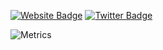 [![Website Badge](https://img.shields.io/badge/-Howe's%20Blog-0418?style=flat&logo=Google-Chrome&logoColor=f2f2f2&color=grey&link=https://blog.0xhowe.top)](https://blog.0xhowe.top)
[![Twitter Badge](https://img.shields.io/badge/-cryptoHowe.eth-0418?style=flat&logo=twitter&logoColor=white&labelColor=1ca0f1&color=1ca0f1&link=https://twitter.com/weihaoming)](https://twitter.com/weihaoming)

<!--START_SECTION:waka-->

<!--
![Code Time](http://img.shields.io/badge/Code%20Time-698%20hrs%2035%20mins-blue)

![Profile Views](http://img.shields.io/badge/Profile%20Views-4-blue)

![Lines of code](https://img.shields.io/badge/From%20Hello%20World%20I%27ve%20Written-933%20Thousand%20lines%20of%20code-blue)
-->

<!--END_SECTION:waka-->

![Metrics](https://metrics.lecoq.io/DestinyWei?template=classic&isocalendar=1&languages=1&habits=1&base=header%2C%20activity%2C%20community%2C%20repositories%2C%20metadata&base.indepth=false&base.hireable=false&base.skip=false&isocalendar=false&isocalendar.duration=full-year&languages=false&languages.limit=8&languages.threshold=0%25&languages.other=false&languages.colors=github&languages.sections=most-used&languages.indepth=false&languages.analysis.timeout=15&languages.analysis.timeout.repositories=7.5&languages.categories=markup%2C%20programming&languages.recent.categories=markup%2C%20programming&languages.recent.load=300&languages.recent.days=14&habits=false&habits.from=200&habits.days=14&habits.facts=true&habits.charts=false&habits.charts.type=classic&habits.trim=false&habits.languages.limit=8&habits.languages.threshold=0%25&config.timezone=Asia%2FHong_Kong)
